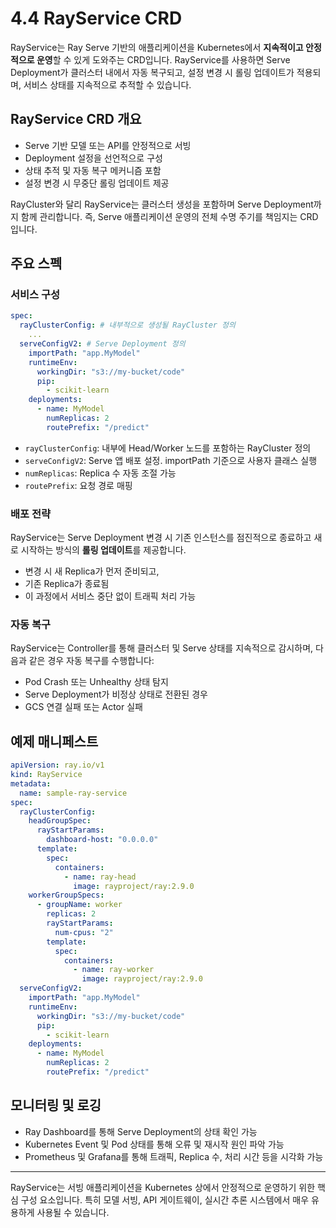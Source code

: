 # 4.4 RayService CRD

RayService는 Ray Serve 기반의 애플리케이션을 Kubernetes에서 **지속적이고 안정적으로 운영**할 수 있게 도와주는 CRD입니다. RayService를 사용하면 Serve Deployment가 클러스터 내에서 자동 복구되고, 설정 변경 시 롤링 업데이트가 적용되며, 서비스 상태를 지속적으로 추적할 수 있습니다.

## RayService CRD 개요

- Serve 기반 모델 또는 API를 안정적으로 서빙
- Deployment 설정을 선언적으로 구성
- 상태 추적 및 자동 복구 메커니즘 포함
- 설정 변경 시 무중단 롤링 업데이트 제공

RayCluster와 달리 RayService는 클러스터 생성을 포함하며 Serve Deployment까지 함께 관리합니다. 즉, Serve 애플리케이션 운영의 전체 수명 주기를 책임지는 CRD입니다.

## 주요 스펙

### 서비스 구성

```yaml
spec:
  rayClusterConfig: # 내부적으로 생성될 RayCluster 정의
    ...
  serveConfigV2: # Serve Deployment 정의
    importPath: "app.MyModel"
    runtimeEnv:
      workingDir: "s3://my-bucket/code"
      pip:
        - scikit-learn
    deployments:
      - name: MyModel
        numReplicas: 2
        routePrefix: "/predict"
```

- `rayClusterConfig`: 내부에 Head/Worker 노드를 포함하는 RayCluster 정의
- `serveConfigV2`: Serve 앱 배포 설정. importPath 기준으로 사용자 클래스 실행
- `numReplicas`: Replica 수 자동 조절 가능
- `routePrefix`: 요청 경로 매핑

### 배포 전략

RayService는 Serve Deployment 변경 시 기존 인스턴스를 점진적으로 종료하고 새로 시작하는 방식의 **롤링 업데이트**를 제공합니다.

- 변경 시 새 Replica가 먼저 준비되고,
- 기존 Replica가 종료됨
- 이 과정에서 서비스 중단 없이 트래픽 처리 가능

### 자동 복구

RayService는 Controller를 통해 클러스터 및 Serve 상태를 지속적으로 감시하며, 다음과 같은 경우 자동 복구를 수행합니다:

- Pod Crash 또는 Unhealthy 상태 탐지
- Serve Deployment가 비정상 상태로 전환된 경우
- GCS 연결 실패 또는 Actor 실패

## 예제 매니페스트

```yaml
apiVersion: ray.io/v1
kind: RayService
metadata:
  name: sample-ray-service
spec:
  rayClusterConfig:
    headGroupSpec:
      rayStartParams:
        dashboard-host: "0.0.0.0"
      template:
        spec:
          containers:
            - name: ray-head
              image: rayproject/ray:2.9.0
    workerGroupSpecs:
      - groupName: worker
        replicas: 2
        rayStartParams:
          num-cpus: "2"
        template:
          spec:
            containers:
              - name: ray-worker
                image: rayproject/ray:2.9.0
  serveConfigV2:
    importPath: "app.MyModel"
    runtimeEnv:
      workingDir: "s3://my-bucket/code"
      pip:
        - scikit-learn
    deployments:
      - name: MyModel
        numReplicas: 2
        routePrefix: "/predict"
```

## 모니터링 및 로깅

- Ray Dashboard를 통해 Serve Deployment의 상태 확인 가능
- Kubernetes Event 및 Pod 상태를 통해 오류 및 재시작 원인 파악 가능
- Prometheus 및 Grafana를 통해 트래픽, Replica 수, 처리 시간 등을 시각화 가능

---

RayService는 서빙 애플리케이션을 Kubernetes 상에서 안정적으로 운영하기 위한 핵심 구성 요소입니다. 특히 모델 서빙, API 게이트웨이, 실시간 추론 시스템에서 매우 유용하게 사용될 수 있습니다.
